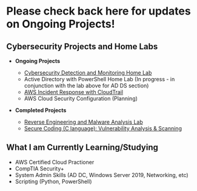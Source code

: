 <h1>Please check back here for updates on Ongoing Projects!</h1>

<h2>Cybersecurity Projects and Home Labs</h2>

- <b>Ongoing Projects</b>
  - [Cybersecurity Detection and Monitoring Home Lab](https://github.com/jc-tru/siem-detection-and-monitoring)
  - Active Directory with PowerShell Home Lab (In progress - in conjunction with the lab above for AD DS section)
  - [AWS Incident Response with CloudTrail](https://github.com/jc-tru/aws-cloudtrail)
  - AWS Cloud Security Configuration (Planning)

- <b>Completed Projects</b>
  - [Reverse Engineering and Malware Analysis Lab](https://github.com/jc-tru/malware-analysis)
  - [Secure Coding (C language): Vulnerability Analysis & Scanning](https://github.com/jc-tru/secure-coding)

<h2>What I am Currently Learning/Studying</h2>

- AWS Certified Cloud Practioner
- CompTIA Security+
- System Admin Skills (AD DC, Windows Server 2019, Networking, etc)
- Scripting (Python, PowerShell)

